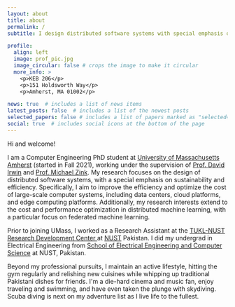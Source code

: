```yaml
---
layout: about
title: about
permalink: /
subtitle: I design distributed software systems with special emphasis on sustainability

profile:
  align: left
  image: prof_pic.jpg
  image_circular: false # crops the image to make it circular
  more_info: >
    <p>KEB 206</p>
    <p>151 Holdsworth Way</p>
    <p>Amherst, MA 01002</p>

news: true  # includes a list of news items
latest_posts: false  # includes a list of the newest posts
selected_papers: false # includes a list of papers marked as "selected={true}"
social: true  # includes social icons at the bottom of the page
---
```



Hi and welcome!

I am a Computer Engineering PhD student at <a href="https://www.umass.edu/engineering/electrical-and-computer-engineering">University of Massachusetts Amherst</a> (started in Fall 2021), working under the supervision of <a href="https://www.davidirwin.info">Prof. David Irwin</a> and <a href="https://www.mikezink.net">Prof. Michael Zink</a>. My research focuses on the design of distributed software systems, with a special emphasis on sustainability and efficiency. Specifically, I aim to improve the efficiency and optimize the cost of large-scale computer systems, including data centers, cloud platforms, and edge computing platforms. Additionally, my research interests extend to the cost and performance optimization in distributed machine learning, with a particular focus on federated machine learning. 

Prior to joining UMass, I worked as a Research Assistant at the <a href="https://tukl.seecs.nust.edu.pk">TUKL-NUST Research Development Center </a> at <a href="https://nust.edu.pk">NUST</a> Pakistan. I did my undergrad in Electrical Engineering from <a href="https://seecs.nust.edu.pk">School of Electrical Engineering and Computer Science</a> at NUST, Pakistan.

Beyond my professional pursuits, I maintain an active lifestyle, hitting the gym regularly and relishing new cuisines while whipping up traditional Pakistani dishes for friends. I'm a die-hard cinema and music fan, enjoy traveling and swimming, and have even taken the plunge with skydiving. Scuba diving is next on my adventure list as I live life to the fullest.
